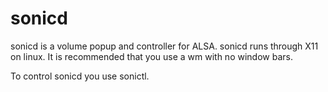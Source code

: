 # sonicd
sonicd is a volume popup and controller for ALSA.
sonicd runs through X11 on linux.
It is recommended that you use a wm with no window bars.

To control sonicd you use sonictl.

